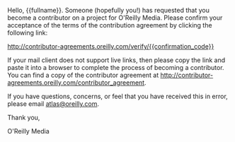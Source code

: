 Hello, {{fullname}}.  Someone (hopefully you!) has requested that you become a contributor on a project for O'Reilly Media.  Please confirm your acceptance of the terms of the contribution agreement by clicking the following link:

http://contributor-agreements.oreilly.com/verify/{{confirmation_code}}

If your mail client does not support live links, then please copy the link and paste it into a browser to complete the process of becoming a contributor.  You can find a copy of the contributor agreement at http://contributor-agreements.oreilly.com/contributor_agreement.

If you have questions, concerns, or feel that you have received this in error, please email atlas@oreilly.com.

Thank you,

O'Reilly Media
